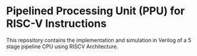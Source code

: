 # Pipelined Processing Unit (PPU) for RISC-V Instructions

This repository contains the implementation and simulation in Verilog of a 5 stage pipeline CPU using RISCV Architecture.
